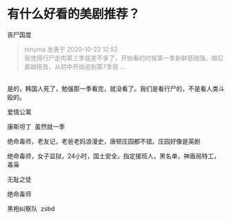 # 有什么好看的美剧推荐？


丧尸国度

<div class="quote"><blockquote><font color="#999999">tonyma 发表于 2020-10-22 12:52</font><br />
<font color="#999999">我觉得行尸走肉第三季就差不多了，开始看的时候第一季新鲜感贼强。越后面越拖沓，从初中开始追到第7季我 ...</font></blockquote></div><br />
是的，韩国人死了，勉强那一季看完，就没看了。我们是看行尸的，不是看人类斗殴的。

爱情公寓

康斯坦丁&nbsp;&nbsp;虽然就一季

绝命毒师，老友记，老爸老妈浪漫史，唐顿庄园都不错。庄园好像是英剧

绝命毒师，女子监狱，24小时，国土安全，指定接班人，黑名单，神盾局特工，毒枭

无耻之徒

绝命毒师<br />


黑袍纠察队&nbsp;&nbsp;zsbd

